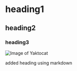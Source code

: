 # heading1
## heading2
### heading3

![Image of Yaktocat](https://octodex.github.com/images/yaktocat.png)










added heading using markdown
